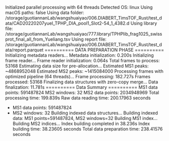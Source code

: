 Initialized parallel processing with 64 threads Detected OS: linux Using macOS paths: false Using data folder: /storage/guotiannanLab/wangshuaiyao/006.DIABERT_TimsTOF_Rust/test_data/CAD20220207yuel_TPHP_DIA_pool1_Slot2-54_1_4382.d Using library file: /storage/guotiannanLab/wangshuaiyao/777.library/TPHPlib_frag1025_swissprot_final_all_from_Yueliang.tsv Using report file: /storage/guotiannanLab/wangshuaiyao/006.DIABERT_TimsTOF_Rust/test_data/report.parquet
========== DATA PREPARATION PHASE ========== Initializing metadata readers... Metadata initialization: 0.200s Initializing frame reader... Frame reader initialization: 0.064s Total frames to process: 53168 Estimating data size for pre-allocation... Estimated MS1 peaks: ~4868952048 Estimated MS2 peaks: ~1415084000 Processing frames with optimized pipeline (64 threads)... Frame processing: 182.727s Frames processed: 53168 Finalizing data structures with zero-copy merge... Data finalization: 11.781s
========== Data Summary ========== MS1 data points: 591487824 MS2 windows: 32 MS2 data points: 2034948969 Total processing time: 199.839s Raw data reading time: 200.17963 seconds
* MS1 data points: 591487824
* MS2 windows: 32
Building indexed data structures... Building indexed data: MS1 points=591487824, MS2 windows=32
Building MS1 index...
Building MS2 indices...
Index building completed in 38.236s
Index building time: 38.23605 seconds
Total data preparation time: 238.41576 seconds